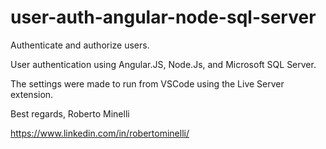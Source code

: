 # user-auth-angular-node-sql-server

Authenticate and authorize users.

User authentication using Angular.JS, Node.Js, and Microsoft SQL Server.

The settings were made to run from VSCode using the Live Server extension.

Best regards, 
Roberto Minelli

https://www.linkedin.com/in/robertominelli/